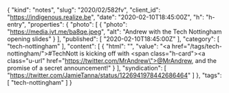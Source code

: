 {
  "kind": "notes",
  "slug": "2020/02/582fv",
  "client_id": "https://indigenous.realize.be",
  "date": "2020-02-10T18:45:00Z",
  "h": "h-entry",
  "properties": {
    "photo": [
      {
        "photo": "https://media.jvt.me/ba8qe.jpeg",
        "alt": "Andrew with the Tech Nottingham opening slides"
      }
    ],
    "published": [
      "2020-02-10T18:45:00Z"
    ],
    "category": [
      "tech-nottingham"
    ],
    "content": [
      {
        "html": "",
        "value": "<a href=\"/tags/tech-nottingham/\">#TechNott</a> is kicking off with <span class=\"h-card\"><a class=\"u-url\" href=\"https://twitter.com/MrAndrew\">@MrAndrew</a></span>, and the promise of a secret announcement!"
      }
    ],
    "syndication": [
      "https://twitter.com/JamieTanna/status/1226941978442686464"
    ]
  },
  "tags": [
    "tech-nottingham"
  ]
}

